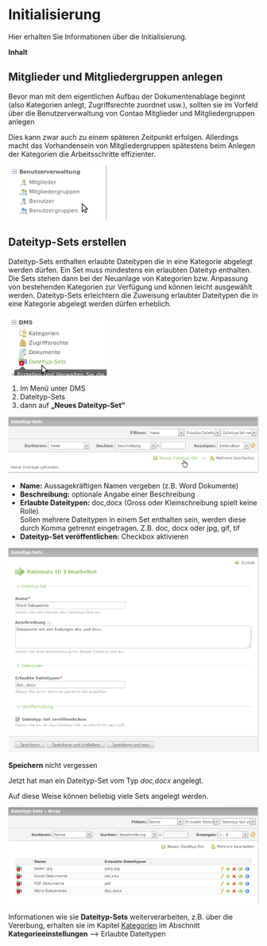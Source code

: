 # Initialisierung

Hier erhalten Sie Informationen über die Initialisierung.

**Inhalt**
<!-- toc -->


## Mitglieder und Mitgliedergruppen anlegen

Bevor man mit dem eigentlichen Aufbau der Dokumentenablage beginnt (also Kategorien anlegt, Zugriffsrechte zuordnet usw.), sollten sie im Vorfeld über die Benutzerverwaltung von Contao Mitglieder und Mitgliedergruppen anlegen

Dies kann zwar auch zu einem späteren Zeitpunkt erfolgen. Allerdings macht das Vorhandensein von Mitgliedergruppen spätestens beim Anlegen der Kategorien die Arbeitsschritte effizienter. 

![Screenshot Benutzerverwaltung](screenshot_user_management.png)


## Dateityp-Sets erstellen
Dateityp-Sets enthalten erlaubte Dateitypen die in eine Kategorie abgelegt werden dürfen. Ein Set muss mindestens ein erlaubten Dateityp enthalten.
Die Sets stehen dann bei der Neuanlage von Kategorien bzw. Anpassung von bestehenden Kategorien zur Verfügung und können leicht ausgewählt werden. Dateityp-Sets erleichtern die Zuweisung erlaubter Dateitypen die in eine Kategorie abgelegt werden dürfen erheblich.

![Screenshot Werkzeug Dateityp-Sets](screenshot_datatype-set.png)


1. Im Menü unter DMS
2. Dateityp-Sets
3. dann auf **„Neues Dateityp-Set“**

![Screenshot Neues Dateityp-Set anlegen](screenshot_add_new_datatyp_set.png)

* **Name:** Aussagekräftigen Namen vergeben (z.B. Word Dokumente)
* **Beschreibung:** optionale Angabe einer Beschreibung
* **Erlaubte Dateitypen:** doc,docx (Gross oder Kleinschreibung spielt keine Rolle)  
Sollen mehrere Dateitypen in einem Set enthalten sein, werden diese durch Komma getrennt eingetragen. Z.B. doc, docx oder jpg, gif, tif 
* **Dateityp-Set veröffentlichen:** Checkbox aktivieren

![Screenshot Dateityp-Sets konfigurieren](screenshot_datatyp_set_settings.png)


**Speichern** nicht vergessen

Jetzt hat man ein Dateityp-Set vom Typ *doc,docx* angelegt.

Auf diese Weise können beliebig viele Sets angelegt werden.

![Screenshot Dateityp-Sets Liste](screenshot_file_type_sets_list.png)

Informationen wie sie **Dateityp-Sets** weiterverarbeiten, z.B. über die Vererbung, erhalten sie im Kapitel [Kategorien](../views/categories.md) im Abschnitt **Kategorieeinstellungen** --> Erlaubte Dateitypen
